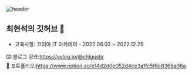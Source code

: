 

<!--
**hyeonseok7724/hyeonseok7724** is a ✨ _special_ ✨ repository because its `README.md` (this file) appears on your GitHub profile.

Here are some ideas to get you started:

- 🔭 I’m currently working on ...
- 🌱 I’m currently learning ...
- 👯 I’m looking to collaborate on ...
- 🤔 I’m looking for help with ...
- 💬 Ask me about ...
- 📫 How to reach me: ...
- 😄 Pronouns: ...
- ⚡ Fun fact: ...
-->
![header](https://capsule-render.vercel.app/api?type=wave&color=auto&height=300&section=header&text=Welcome%20&fontSize=90)
  <br>
  
 ## 최현석의 깃허브 👋
- 교육사항: 코리아 IT 아카데미 - 2022.08.03 ~ 2022.12.28

⌨️ 블로그 링크:https://velog.io/@chlgustjr
<br>
📖 포트폴리오:https://www.notion.so/e14d2d0e052d4ce3a1fc5f6c8366a98a
